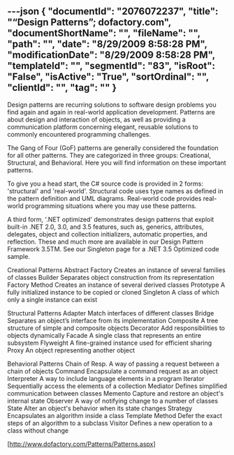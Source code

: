---json
{
  "documentId": "2076072237",
  "title": "“Design Patterns”; dofactory.com",
  "documentShortName": "",
  "fileName": "",
  "path": "",
  "date": "8/29/2009 8:58:28 PM",
  "modificationDate": "8/29/2009 8:58:28 PM",
  "templateId": "",
  "segmentId": "83",
  "isRoot": "False",
  "isActive": "True",
  "sortOrdinal": "",
  "clientId": "",
  "tag": ""
}
---

Design patterns are recurring solutions to software design problems you find again and again in real-world application development. Patterns are about design and interaction of objects, as well as providing a communication platform concerning elegant, reusable solutions to commonly encountered programming challenges.

The Gang of Four (GoF) patterns are generally considered the foundation for all other patterns. They are categorized in three groups: Creational, Structural, and Behavioral. Here you will find information on these important patterns.

To give you a head start, the C# source code is provided in 2 forms: 'structural' and 'real-world'. Structural code uses type names as defined in the pattern definition and UML diagrams. Real-world code provides real-world programming situations where you may use these patterns.

A third form, '.NET optimized' demonstrates design patterns that exploit built-in .NET 2.0, 3.0, and 3.5 features, such as, generics, attributes, delegates, object and collection initializers, automatic properties, and reflection. These and much more are available in our Design Pattern Framework 3.5TM. See our Singleton page for a .NET 3.5 Optimized code sample.

  Creational Patterns
  Abstract Factory 	  Creates an instance of several families of classes
  Builder 	  Separates object construction from its representation
  Factory Method 	  Creates an instance of several derived classes
  Prototype 	  A fully initialized instance to be copied or cloned
  Singleton 	  A class of which only a single instance can exist

  Structural Patterns
  Adapter 	  Match interfaces of different classes
  Bridge 	  Separates an object’s interface from its implementation
  Composite 	  A tree structure of simple and composite objects
  Decorator 	  Add responsibilities to objects dynamically
  Facade 	  A single class that represents an entire subsystem
  Flyweight 	  A fine-grained instance used for efficient sharing
  Proxy 	  An object representing another object

  Behavioral Patterns
  Chain of Resp. 	  A way of passing a request between a chain of objects
  Command 	  Encapsulate a command request as an object
  Interpreter 	  A way to include language elements in a program
  Iterator 	  Sequentially access the elements of a collection
  Mediator 	  Defines simplified communication between classes
  Memento 	  Capture and restore an object's internal state
  Observer 	  A way of notifying change to a number of classes
  State 	  Alter an object's behavior when its state changes
  Strategy 	  Encapsulates an algorithm inside a class
  Template Method 	  Defer the exact steps of an algorithm to a subclass
  Visitor 	  Defines a new operation to a class without change

[http://www.dofactory.com/Patterns/Patterns.aspx]
